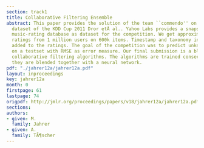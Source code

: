 ```yaml
---
section: track1
title: Collaborative Filtering Ensemble
abstract: This paper provides the solution of the team ``commendo'' on the Track1
  dataset of the KDD Cup 2011 Dror etÂ al.. Yahoo Labs provides a snapshot of their
  music-rating database as dataset for the competition. We get approximately 260 million
  ratings from 1 million users on 600k items. Timestamp and taxonomy information are
  added to the ratings. The goal of the competition was to predict unknown ratings
  on a testset with RMSE as error measure. Our final submission is a blend of different
  collaborative filtering algorithms. The algorithms are trained consecutively and
  they are blended together with a neural network.
pdf: "./jahrer12a/jahrer12a.pdf"
layout: inproceedings
key: jahrer12a
month: 0
firstpage: 61
lastpage: 74
origpdf: http://jmlr.org/proceedings/papers/v18/jahrer12a/jahrer12a.pdf
sections: 
authors:
- given: M.
  family: Jahrer
- given: A.
  family: TÃ¶scher
---
```

